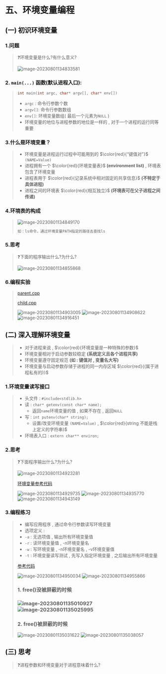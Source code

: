 # 五、环境变量编程

## (一) 初识环境变量

### 1.问题

>❓环境变量是什么?有什么意义?
>
><img src="./assets/image-20230801134833581.png" alt="image-20230801134833581" />

### 2. `main(...)` 函数(默认进程入口):

>```c++
>int main(int argc, char* argv[], char* env[])
>```
>
>* `argc` : 命令行参数个数
>* `argv[]`: 命令行参数数组
>* `env[]`: 环境变量数组( 最后一个元素为`NULL` )
>* 环境变量的地位与进程参数的地位是一样的 , 对于一个进程的运行同等重要

### 3.什么是环境变量？

>* 环境变量是进程运行过程中可能用到的 $\color{red}{“键值对”}$ `(NAME=Value)`
>* 进程拥有一个 $\color{red}{环境变量表}$ **(environment list)** , 环境表包含了环境变量
>* 进程表用于 $\color{red}{记录系统中相对固定的共享信息}$ **(不特定于具体进程)**
>* 进程之间的环境表 $\color{red}{相互独立}$ **(环境表可在父子进程之间传递)**

### 4.环境表的构成

><img src="./assets/image-20230801134849170.png" alt="image-20230801134849170" />
>
>```tex
>如：ls命令，通过环境变量PATH指定的路径去查找ls
>```

### 5.思考

>❓下面的程序输出什么?为什么?
>
><img src="./assets/image-20230801134855868.png" alt="image-20230801134855868" />

### 6.编程实验

>[parent.cpp](https://github.com/WONGZEONJYU/Linux_System_Program/blob/main/4.env_var/parent.cpp)
>
>[child.cpp](https://github.com/WONGZEONJYU/Linux_System_Program/blob/main/4.env_var/child.cpp)
>
><img src="./assets/image-20230801134903005.png" alt="image-20230801134903005" />
>
><img src="./assets/image-20230801134908622.png" alt="image-20230801134908622" />
>
><img src="./assets/image-20230801134916451.png" alt="image-20230801134916451" />

## (二) 深入理解环境变量

>* 对于进程来说 , $\color{red}{环境变量是一种特殊的参数}$
>* 环境变量相对于启动参数较稳定 **(系统定义且各个进程共享)**
>* 环境变量遵守固定规范 **(如 : 键值对 , 变量名大写)**
>* 环境变量与启动参数存储于进程的同一内存区域 $\color{red}{(属于进程私有的)}$

### 1.环境变量读写接口

>* 头文件 : `#include<stdlib.h>` 
>* 读 : `char* getenv(const char* name);` 
>   * 返回`name`环境变量的值 , 如果不存在 , 返回`NULL`
>* 写 : `int putenv(char* string);`
>   * 设置/改变环境变量 `(NAME=Value)` , $\color{red}{string 不能是栈上定义的字符串}$
>* 环境表入口 : `extern char** environ;`

### 2.思考

>❓下面程序输出什么?为什么?
>
><img src="./assets/image-20230801134923281.png" alt="image-20230801134923281" />
>
>[环境变量参考代码](https://github.com/WONGZEONJYU/Linux_System_Program/blob/main/4.env_var/test.cpp)
>
><img src="./assets/image-20230801134929735.png" alt="image-20230801134929735" />
>
><img src="./assets/image-20230801134935770.png" alt="image-20230801134935770" />
>
><img src="./assets/image-20230801134943149.png" alt="image-20230801134943149" />

### 3.编程练习

>* 编写应用程序 , 通过命令行参数读写环境变量
>* 选项定义 : 
>  * `-a` : 无选项值 , 输出所有环境变量值
>  * `-r` : 读环境变量值 , -n环境变量名 
>  * `-w` : 写环境变量 , -n环境变量名 , -v环境变量值 
>  * `-t` : 环境变量读写测试 , 先写入指定环境变量 , 之后输出所有环境变量 
>
>[参考代码](https://github.com/WONGZEONJYU/Linux_System_Program/blob/main/4.env_var/main.cpp)
>
><img src="./assets/image-20230801134950034.png" alt="image-20230801134950034" />
>
><img src="./assets/image-20230801134955866.png" alt="image-20230801134955866" />
>
><h3>1. free()没被屏蔽的时候<h3>
>
><img src="./assets/image-20230801135010927.png" alt="image-20230801135010927" />
>
><img src="./assets/image-20230801135025995.png" alt="image-20230801135025995" />
>
><h3>2. free()被屏蔽的时候</h3>
>
><img src="./assets/image-20230801135031622.png" alt="image-20230801135031622" />
>
><img src="./assets/image-20230801135038057.png" alt="image-20230801135038057" />

## (三) 思考

>❓进程参数和环境变量对于进程意味着什么?

